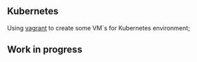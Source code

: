 ## Kubernetes

Using [vagrant](https://www.vagrantup.com/docs) to create some VM`s for Kubernetes environment;

## Work in progress
